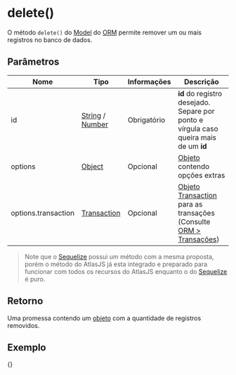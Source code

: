 # delete()

O método `delete()` do [Model](#orm.model) do [ORM](#orm) permite remover um ou mais registros no banco de dados.

## Parâmetros

|Nome|Tipo|Informações|Descrição|
|--|--|--|--|
|id|[String](https://developer.mozilla.org/en-US/docs/Web/JavaScript/Reference/Global_Objects/String) / [Number](https://developer.mozilla.org/en-US/docs/Web/JavaScript/Reference/Global_Objects/Number)|Obrigatório|**id** do registro desejado. Separe por ponto e vírgula caso queira mais de um **id**|
|options|[Object](https://developer.mozilla.org/pt-BR/docs/Aprender/JavaScript/Objetos/B%C3%A1sico)|Opcional|[Objeto](https://developer.mozilla.org/pt-BR/docs/Aprender/JavaScript/Objetos/B%C3%A1sico) contendo opções extras|
|options.transaction|[Transaction](https://sequelize.org/v5/class/lib/transaction.js~Transaction.html)|Opcional|[Objeto](https://developer.mozilla.org/pt-BR/docs/Aprender/JavaScript/Objetos/B%C3%A1sico) [Transaction](https://sequelize.org/v5/class/lib/transaction.js~Transaction.html) para as transações (Consulte [ORM > Transações](#orm.transaction))|

> Note que o [Sequelize](https://sequelize.org/master/) possui um método com a mesma proposta, porém o método do AtlasJS já esta integrado e preparado para funcionar com todos os recursos do AtlasJS enquanto o do [Sequelize](https://sequelize.org/master/) é puro.

## Retorno

Uma promessa contendo um [objeto](https://developer.mozilla.org/pt-BR/docs/Aprender/JavaScript/Objetos/B%C3%A1sico) com a quantidade de registros removidos.

## Exemplo

{<delete>}

